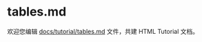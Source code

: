 tables.md
===

欢迎您编辑 <a target="__blank" href="https://github.com/jaywcjlove/html-tutorial/blob/master/docs/tutorial/tables.md">docs/tutorial/tables.md</a> 文件，共建 HTML Tutorial 文档。
